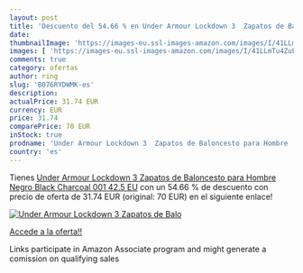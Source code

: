 ```yaml
---
layout: post
title: 'Descuento del 54.66 % en Under Armour Lockdown 3  Zapatos de Balo'
date: 
thumbnailImage: 'https://images-eu.ssl-images-amazon.com/images/I/41LLmTu4ZuL._SL200_.jpg'
images: [ 'https://images-eu.ssl-images-amazon.com/images/I/41LLmTu4ZuL._SL200_.jpg' ]
comments: true
category: ofertas
author: ring
slug: 'B076RYDWMK-es'
description:
actualPrice: 31.74 EUR
currency: EUR
price: 31.74
comparePrice: 70 EUR
inStock: true
prodname: 'Under Armour Lockdown 3  Zapatos de Baloncesto para Hombre  Negro  Black Charcoal 001   42.5 EU'
country: 'es'
---
```


Tienes [Under Armour Lockdown 3  Zapatos de Baloncesto para Hombre  Negro  Black Charcoal 001   42.5 EU](https://www.amazon.es/dp/B076RYDWMK/?tag=tolees-21) con un 54.66 % de descuento con precio de oferta de 31.74 EUR (original: 70 EUR) en el siguiente enlace!

[![Under Armour Lockdown 3  Zapatos de Balo](https://images-eu.ssl-images-amazon.com/images/I/41LLmTu4ZuL._SL200_.jpg)](https://www.amazon.es/dp/B076RYDWMK/?tag=tolees-21)

[Accede a la oferta!!](https://www.amazon.es/dp/B076RYDWMK/?tag=tolees-21)

Links participate in Amazon Associate program and might generate a comission on qualifying sales


